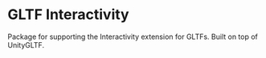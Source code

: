 # GLTF Interactivity

Package for supporting the Interactivity extension for GLTFs. Built on top of UnityGLTF.